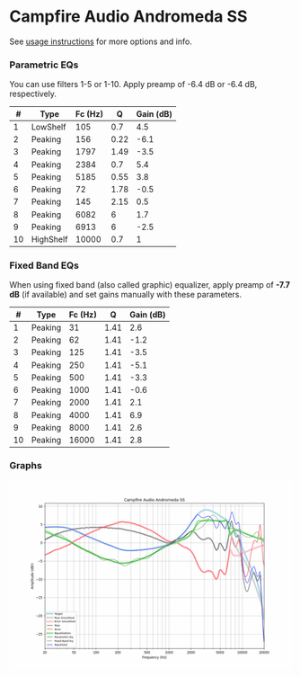 # Campfire Audio Andromeda SS
See [usage instructions](https://github.com/jaakkopasanen/AutoEq#usage) for more options and info.

### Parametric EQs
You can use filters 1-5 or 1-10. Apply preamp of -6.4 dB or -6.4 dB, respectively.

|   # | Type      |   Fc (Hz) |    Q |   Gain (dB) |
|-----|-----------|-----------|------|-------------|
|   1 | LowShelf  |       105 | 0.7  |         4.5 |
|   2 | Peaking   |       156 | 0.22 |        -6.1 |
|   3 | Peaking   |      1797 | 1.49 |        -3.5 |
|   4 | Peaking   |      2384 | 0.7  |         5.4 |
|   5 | Peaking   |      5185 | 0.55 |         3.8 |
|   6 | Peaking   |        72 | 1.78 |        -0.5 |
|   7 | Peaking   |       145 | 2.15 |         0.5 |
|   8 | Peaking   |      6082 | 6    |         1.7 |
|   9 | Peaking   |      6913 | 6    |        -2.5 |
|  10 | HighShelf |     10000 | 0.7  |         1   |

### Fixed Band EQs
When using fixed band (also called graphic) equalizer, apply preamp of **-7.7 dB** (if available) and set gains manually with these parameters.

|   # | Type    |   Fc (Hz) |    Q |   Gain (dB) |
|-----|---------|-----------|------|-------------|
|   1 | Peaking |        31 | 1.41 |         2.6 |
|   2 | Peaking |        62 | 1.41 |        -1.2 |
|   3 | Peaking |       125 | 1.41 |        -3.5 |
|   4 | Peaking |       250 | 1.41 |        -5.1 |
|   5 | Peaking |       500 | 1.41 |        -3.3 |
|   6 | Peaking |      1000 | 1.41 |        -0.6 |
|   7 | Peaking |      2000 | 1.41 |         2.1 |
|   8 | Peaking |      4000 | 1.41 |         6.9 |
|   9 | Peaking |      8000 | 1.41 |         2.6 |
|  10 | Peaking |     16000 | 1.41 |         2.8 |

### Graphs
![](./Campfire%20Audio%20Andromeda%20SS.png)
